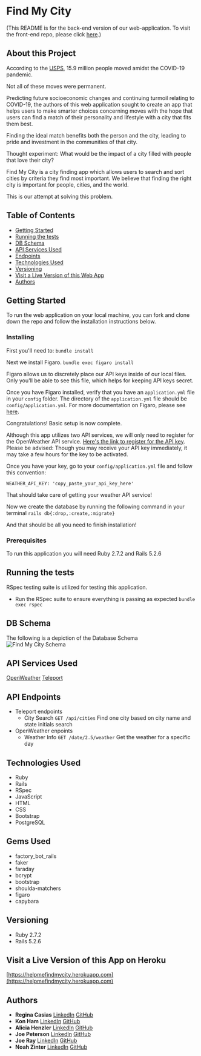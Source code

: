 # Find My City
(This README is for the back-end version of our web-application. To visit the front-end repo, please click [here](https://github.com/NoahZinter/find_my_city_fe).) 
## About this Project
According to the [USPS](https://www.mymove.com/moving/covid-19/coronavirus-moving-trends/), 15.9 million people moved amidst the COVID-19 pandemic.  

Not all of these moves were permanent. 

Predicting future socioeconomic changes and continuing turmoil relating to COVID-19, the authors of this web application sought to create an app that helps users to make smarter choices concerning moves with the hope that users can find a match of their personality and lifestyle with a city that fits them best.

Finding the ideal match benefits both the person and the city, leading to pride and investment in the communities of that city. 

Thought experiment: What would be the impact of a city filled with people that love their city?

Find My City is a city finding app which allows users to search and sort cities by criteria they find most important. We believe that finding the right city is important for people, cities, and the world. 

This is our attempt at solving this problem.
## Table of Contents
  - [Getting Started](#getting-started)
  - [Running the tests](#running-the-tests)
  - [DB Schema](#db-schema)
  - [API Services Used](#API-Services-Used)
  - [Endpoints](#endpoints)
  - [Technologies Used](#technologies-used)
  - [Versioning](#versioning)
  - [Visit a Live Version of this Web App](#Visit-a-Live-Version-of-this-App-on-Heroku)
  - [Authors](#authors)
## Getting Started
To run the web application on your local machine, you can fork and clone down the repo and follow the installation instructions below.
### Installing
First you'll need to:
`bundle install` 

Next we install Figaro.
`bundle exec figaro install`

Figaro allows us to discretely place our API keys inside of our local files. Only you'll be able to see this file, which helps for keeping API keys secret.

Once you have Figaro installed, verify that you have an `application.yml` file in your `config` folder. The directory of the `application.yml` file should be `config/application.yml`.  For more documentation on Figaro, please see [here](https://github.com/laserlemon/figaro). 

Congratulations! Basic setup is now complete. 

Although this app utilizes two API services, we will only need to register for the OpenWeather API service. [Here's  the link to register for the API key](https://home.openweathermap.org/users/sign_up). Please be advised: Though you may receive your API key immediately, it may take a few hours for the key to be activated.

Once you have your key, go to your `config/application.yml` file and follow this convention:

`WEATHER_API_KEY: 'copy_paste_your_api_key_here'`

That should take care of getting your weather API service!

Now we create the database by running the following command in your terminal
`rails db{:drop,:create,:migrate}`

And that should be all you need to finish installation!
### Prerequisites
To run this application you will need Ruby 2.7.2 and Rails 5.2.6
## Running the tests
RSpec testing suite is utilized for testing this application.
 - Run the RSpec suite to ensure everything is passing as expected
`bundle exec rspec`
## DB Schema
The following is a depiction of the Database Schema
![Find My City Schema](https://i.ibb.co/FVxtwj0/Screen-Shot-2021-08-04-at-2-48-34-PM.png)
## API Services Used
[OpenWeather](https://openweathermap.org/)
[Teleport](https://developers.teleport.org/api/)
## API Endpoints
 - Teleport endpoints 
   - City Search `GET /api/cities` Find one city based on city name and state initials search
 - OpenWeather enpoints
   - Weather Info `GET /date/2.5/weather` Get the weather for a specific day

## Technologies Used
- Ruby
- Rails
- RSpec
- JavaScript
- HTML
- CSS
- Bootstrap
- PostgreSQL
## Gems Used
- factory_bot_rails
- faker
- faraday
- bcrypt
- bootstrap
- shoulda-matchers
- figaro
- capybara
## Versioning
- Ruby 2.7.2
- Rails 5.2.6
## Visit a Live Version of this App on Heroku
[https://helpmefindmycity.herokuapp.com](https://helpmefindmycity.herokuapp.com)
## Authors
- **Regina Casias**
  [LinkedIn](https://www.linkedin.com/in/regina-casias-0a6b78196/)
  [GitHub](https://github.com/rcasias)
- **Kon Ham**
  [LinkedIn](https://www.linkedin.com/in/kon-ham)
  [GitHub](https://github.com/ignored-comment)
- **Alicia Henzler**
  [LinkedIn](https://www.linkedin.com/in/alicia-henzler-265024209/)
  [GitHub](https://github.com/ahenzler)
- **Joe Peterson**
  [LinkedIn](https://www.linkedin.com/in/joe-peterson-14718220b/)
  [GitHub](https://github.com/JoePeterson51)
- **Joe Ray**
  [LinkedIn](https://www.linkedin.com/in/joe-ray-a46140192/)
  [GitHub](https://github.com/joeray100)
- **Noah Zinter**
  [LinkedIn](https://www.linkedin.com/in/noahzinter) 
  [GitHub](https://github.com/NoahZinter)
